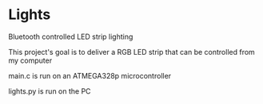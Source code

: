 # Lights
Bluetooth controlled LED strip lighting

This project's goal is to deliver a RGB LED strip that can be controlled from my computer

main.c is run on an ATMEGA328p microcontroller

lights.py is run on the PC
